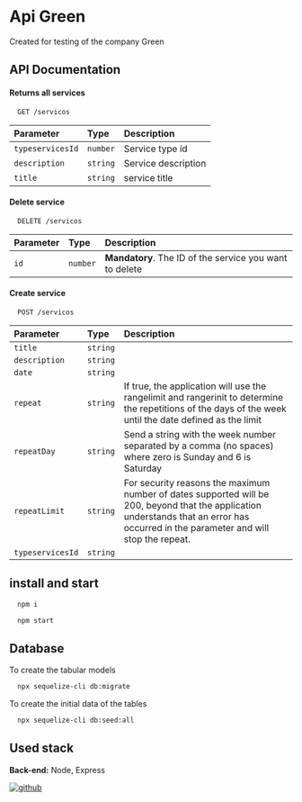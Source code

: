
# Api Green

Created for testing of the company Green


## API Documentation

#### Returns all services

```http
  GET /servicos
```

| Parameter   | Type       | Description                           |
| :---------- | :--------- | :---------------------------------- |
| `typeservicesId` | `number` | Service type id |
| `description` | `string` | Service description |
| `title` | `string` | service title |

#### Delete service

```http
  DELETE /servicos
```

| Parameter   | Type       | Description                                   |
| :---------- | :--------- | :------------------------------------------ |
| `id`      | `number` | **Mandatory**. The ID of the service you want to delete|

#### Create service

```http
  POST /servicos
```

| Parameter   | Type       | Description                                   |
| :---------- | :--------- | :------------------------------------------ |
| `title`      | `string` | |
| `description`      | `string` | |
| `date`      | `string` | |
| `repeat`      | `string` | If true, the application will use the rangelimit and rangerinit to determine the repetitions of the days of the week until the date defined as the limit |
| `repeatDay`      | `string` | Send a string with the week number separated by a comma (no spaces) where zero is Sunday and 6 is Saturday |
| `repeatLimit`      | `string` |  For security reasons the maximum number of dates supported will be 200, beyond that the application understands that an error has occurred in the parameter and will stop the repeat. |
| `typeservicesId`      | `string` | |



## install and start

```bash
  npm i
```

```bash
  npm start
```

## Database

To create the tabular models

```bash
  npx sequelize-cli db:migrate
```
To create the initial data of the tables

```bash
  npx sequelize-cli db:seed:all
```



## Used stack

**Back-end:** Node, Express





[![github](https://img.shields.io/github/followers/pedrohbrandao?style=social)](https://github.com/pedrohbrandao)


